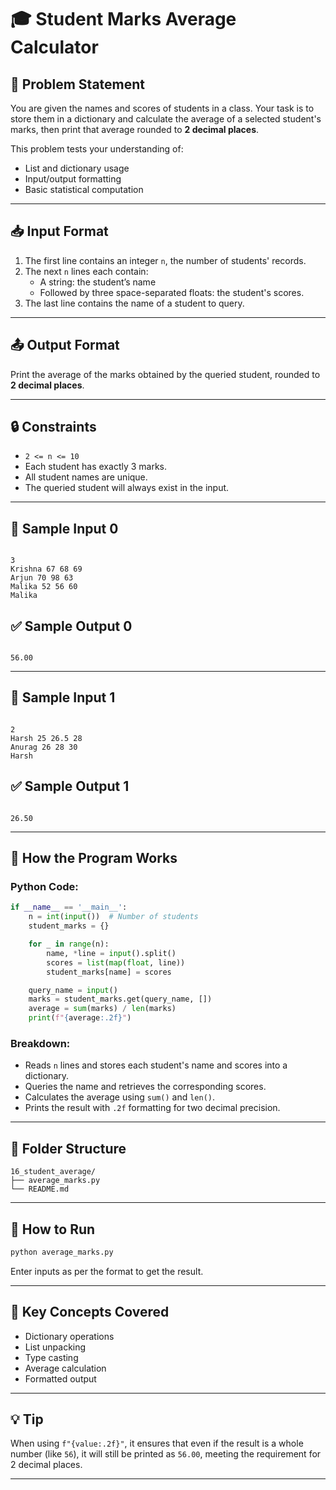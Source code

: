 # 🎓 Student Marks Average Calculator

## 📝 Problem Statement

You are given the names and scores of students in a class. Your task is to store them in a dictionary and calculate the average of a selected student's marks, then print that average rounded to **2 decimal places**.

This problem tests your understanding of:
- List and dictionary usage
- Input/output formatting
- Basic statistical computation

---

## 📥 Input Format

1. The first line contains an integer `n`, the number of students' records.
2. The next `n` lines each contain:
   - A string: the student’s name
   - Followed by three space-separated floats: the student's scores.
3. The last line contains the name of a student to query.

---

## 📤 Output Format

Print the average of the marks obtained by the queried student, rounded to **2 decimal places**.

---

## 🔒 Constraints

- `2 <= n <= 10`
- Each student has exactly 3 marks.
- All student names are unique.
- The queried student will always exist in the input.

---

## 🧪 Sample Input 0

```

3
Krishna 67 68 69
Arjun 70 98 63
Malika 52 56 60
Malika

```

## ✅ Sample Output 0

```

56.00

```

---

## 🧪 Sample Input 1

```

2
Harsh 25 26.5 28
Anurag 26 28 30
Harsh

```

## ✅ Sample Output 1

```

26.50

````

---

## 🚀 How the Program Works

### Python Code:
```python
if __name__ == '__main__':
    n = int(input())  # Number of students
    student_marks = {}

    for _ in range(n):
        name, *line = input().split()
        scores = list(map(float, line))
        student_marks[name] = scores

    query_name = input()
    marks = student_marks.get(query_name, [])
    average = sum(marks) / len(marks)
    print(f"{average:.2f}")
````

### Breakdown:

* Reads `n` lines and stores each student's name and scores into a dictionary.
* Queries the name and retrieves the corresponding scores.
* Calculates the average using `sum()` and `len()`.
* Prints the result with `.2f` formatting for two decimal precision.

---

## 📂 Folder Structure

```
16_student_average/
├── average_marks.py
└── README.md
```

---

## 🏁 How to Run

```bash
python average_marks.py
```

Enter inputs as per the format to get the result.

---

## 🔑 Key Concepts Covered

* Dictionary operations
* List unpacking
* Type casting
* Average calculation
* Formatted output

---

## 💡 Tip

When using `f"{value:.2f}"`, it ensures that even if the result is a whole number (like `56`), it will still be printed as `56.00`, meeting the requirement for 2 decimal places.

---

